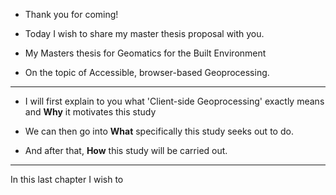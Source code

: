 <!-- 
[KEN]: just remember that the aim is to convince us you can finish in 6mo
that's the criterion for evaluation
so, focus on the motivation and the plan
and show us what you've done so far
 -->

<!--------------------------------- [ 0. Intro ] ---------------------------->

- Thank you for coming!

- Today I wish to share my master thesis proposal with you. 

- My Masters thesis for Geomatics for the Built Environment

- On the topic of Accessible, browser-based Geoprocessing.


---

- I will first explain to you what 'Client-side Geoprocessing' exactly means and **Why** it motivates this study 

- We can then go into **What** specifically this study seeks out to do.   

- And after that, **How** this study will be carried out.

---

<!--------------------------------- [ 1. Motivation / Why ] ------------------>


<!--------------------------------- [ 2. Problem / What] --------------------->
<!--------------------------------- [ 3. The Thesis / What ] ----------------->


<!--------------------------------- [ 4. Method / How ] ---------------------->
<!--------------------------------- [ 5. Results / How] ---------------------->

In this last chapter I wish to 